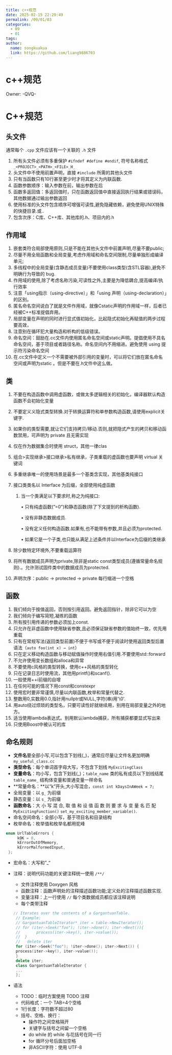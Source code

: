```yaml
---
title: c++规范
date: 2025-02-15 22:29:49
permalink: /09/01/03
categories: 
  - 09
  - 01
tags: 
author:
  name: songkuakua
  link: https://github.com/liang9886703
---
```

# c++规范

Owner: -QVQ-

# C++规范

## 头文件

 通常每个 `.cpp` 文件应该有一个关联的 `.h` 文件

1. 所有头文件必须有多重保护 `#ifndef #define #endif`, 符号名称格式`_<PROJECT>_<PATH>_<FILE>_H_`
2. 头文件中不使用前置声明，直接 `#include` 所需的其他头文件
3. 只有当函数只有10行甚至更少时才将其定义为内联函数.
4. 函数参数顺序：输入参数在前，输出参数在后
5. 函数多返回值：多返回值时，只在函数返回值中直接返回执行结果或错误码，其他数据通过输出参数返回
6. 使用标准的头文件包含顺序可增强可读性,避免隐藏依赖，避免使用UNIX特殊的快捷目录.或..
7. 包含次序：C库、C++库、其他库的.h、项目内的.h

## 作用域

1. 嵌套类符合局部使用原则,只是不能在其他头文件中前置声明,尽量不要public;
2. 尽量不用全局函数和全局变量,考虑作用域和命名空间限制,尽量单独形成编译单元;
3. 多线程中的全局变量(含静态成员变量)不要使用class类型(含STL容器),避免不明确行为导致的
bug.
4. 作用域的使用,除了考虑名称污染,可读性之外,主要是为降低耦合,提高编译/执行效率
5. 注意「using指示（using-directive）」和「using 声明（using-declaration）」的区别。
6. 匿名命名空间说白了就是文件作用域，就像Cstatic声明的作用域一样，后者已经被C++标准提倡弃用。
7. 局部变量在声明的同时进行显式值初始化，比起隐式初始化再赋值的两步过程要高效，
8. 注意别在循环犯大量构造和析构的低级错误。
9. 命名空间：鼓励在.cc文件内使用匿名命名空间或static声明。提倡使用不具名命名空间，基于项目或者路径名称。命名空间内不用缩进。避免使用 using 提示符污染命名空间
10. 在.cc文件中定义一个不需要被外部引用的变量时，可以将它们放在匿名命名空间或声明为static 。但是不要在.h文件中这么做。

## 类

1. 不要在构造函数中调用虚函数，或做太多逻辑相关的初始化，编译器默认构造函数不会初始化变量
2. 不要定义义隐式类型转换.对于转换运算符和单参数构造函数,请使用explicit关键字.
3. 如果你的类型需要,就让它们支持拷贝/移动.否则,就把隐式产生的拷贝和移动函数禁用，可声明为 private 且无需实现
4. 仅在作为数据集合时使用 struct，其他一律clas
5. 组合>实现继承>接口继承>私有继承，子类重载的虚函数也要声明 virtual 关键词
6. 多重继承唯一的使用场景是最多一个基类含实现，其他基类纯接口
7. 接口类类名以 Interface 为后缀，全部使用纯虚函数
    1. 当一个类满足以下要求时,称之为纯接口:
        
        • 只有纯虚函数(”=0”)和静态函数(除了下文提到的析构函数).
        
        • 没有非静态数据成员.
        
        • 没有定义任何构造函数.如果有,也不能带有参数,并且必须为protected.
        
        • 如果它是一个子类,也只能从满足上述条件并以Interface为后缀的类继承
        
8. 除少数特定环境外,不要重载运算符
9. 将所有数据成员声明为private,除非是static const类型成员(遵循常量命名规则).。允许测试固件类中的数据成员为protected.
10. 声明次序：public -> protected -> private 每行缩进一个空格

## 函数

1. 我们倾向于按值返回，否则按引用返回。避免返回指针，除非它可以为空
2. 我们倾向于编写简短,凝练的函数
3. 所有按引用传递的参数必须加上const.
4. 只允许在非虚函数中使用缺省参数,且必须保证缺省参数的值始终一致，优先用重载
5. 只有在常规写法(返回类型前置)不便于书写或不便于阅读时使用返回类型后置语法（`auto foo(int x) → int`）
6. 只在定义移动构造函数与移动赋值操作时使用右值引用.不要使用std::forward
7. 不允许使用变长数组和alloca和异常
8. 不要使用c风格的类型转换，使用c++风格的类型转化
9. 只在记录日志时使用流，其他用printf()和scanf().
10. 一般使用++i前缀的自增
11. 在任何可能的情况下用const和constexpr
12. 使用宏时要非常谨慎,尽量以内联函数,枚举和常量代替之.
13. 整数用0,实数用0.0,指针用nullptr或NULL,字符(串)用'\0'.
14. 用auto绕过烦琐的类型名，只要可读性好就继续用，别用在局部变量之外的地方。
15. 适当使用lambda表达式。别用默认lambda捕获，所有捕获都要显式写出来
16. 只使用Boost中被认可的库

## 命名规则

- **文件名**要全部小写,可以包含下划线(_)，通常应尽量让文件名更加明确 `my_useful_class.cc`
- **类型命名**：每个单词首字母大写，不包含下划线 `MyExcitingClass`
- **变量命名**：均小写，包含下划线(_)；`table_name` 类的私有成员以下划线结尾 `table_name_` 结构体变量和普通变量一样命名
- **常量命名：**以“k”开头,大小写混合，`const int kDaysInAWeek = 7;`
- 全局变量：以 `g_` 为前缀
- 静态变量：以 `s_` 为前缀
- **函数命名**：大 小 写 混 合, 取 值 和 设 值 函 数 则 要 求 与 变 量 名 匹 配 `MyExcitingFunction()` `set_my_exciting_member_variable()`.
- 命名空间命名：全部小写，基于项目名和目录结构
- 枚举命名：枚举值和枚举名都用驼峰

```cpp
enum UrlTableErrors {
	 kOK = 0,
	 kErrorOutOfMemory,
	 kErrorMalformedInput,
 };
```

- 宏命名：大写和”_“
- 注释：说明代码功能的关键注释统一使用 `/**/`
    - 文件注释使用 Doxygen 风格
    - 函数注释：函数声明处的注释描述函数功能;定义处的注释描述函数实现.
    - 变量注释：上一行使用 `//`  每个类数据成员都应该注释说明
    - 每个类带注释
    
    ```cpp
    // Iterates over the contents of a GargantuanTable.
     // Example:
     // GargantuanTableIterator* iter = table->NewIterator();
     // for (iter->Seek("foo"); !iter->done(); iter->Next()){
     //       process(iter->key(), iter->value());
     //  }
     //   delete iter
     for (iter->Seek("foo"); !iter->done(); iter->Next()) {
     process(iter->key(), iter->value());
     }
     delete iter;
     class GargantuanTableIterator {
     ...
     };
    ```
    
- 语法
    - TODO：临时方案使用 TODO 注释
    - 代码格式：一个 TAB=4个空格
    - 1行长度：字符数不超过80
    - 括号、空格、换行：
        - 操作符之间空格隔开
        - 关键字与括号之间留一个空格
        - do while 的 while 与花括号在同一行
        - for 循环分号后面加空格
        - 非ASCII字符：使用 UTF-8